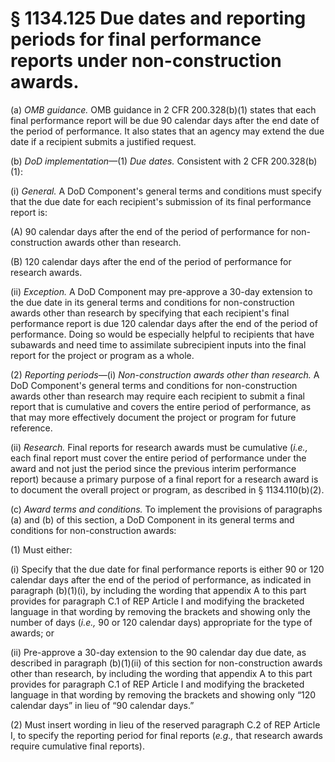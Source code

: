 # § 1134.125   Due dates and reporting periods for final performance reports under non-construction awards.

(a) *OMB guidance.* OMB guidance in 2 CFR 200.328(b)(1) states that each final performance report will be due 90 calendar days after the end date of the period of performance. It also states that an agency may extend the due date if a recipient submits a justified request.


(b) *DoD implementation*—(1) *Due dates.* Consistent with 2 CFR 200.328(b)(1):


(i) *General.* A DoD Component's general terms and conditions must specify that the due date for each recipient's submission of its final performance report is:


(A) 90 calendar days after the end of the period of performance for non-construction awards other than research.


(B) 120 calendar days after the end of the period of performance for research awards.


(ii) *Exception.* A DoD Component may pre-approve a 30-day extension to the due date in its general terms and conditions for non-construction awards other than research by specifying that each recipient's final performance report is due 120 calendar days after the end of the period of performance. Doing so would be especially helpful to recipients that have subawards and need time to assimilate subrecipient inputs into the final report for the project or program as a whole.


(2) *Reporting periods*—(i) *Non-construction awards other than research.* A DoD Component's general terms and conditions for non-construction awards other than research may require each recipient to submit a final report that is cumulative and covers the entire period of performance, as that may more effectively document the project or program for future reference.


(ii) *Research.* Final reports for research awards must be cumulative (*i.e.,* each final report must cover the entire period of performance under the award and not just the period since the previous interim performance report) because a primary purpose of a final report for a research award is to document the overall project or program, as described in § 1134.110(b)(2).


(c) *Award terms and conditions.* To implement the provisions of paragraphs (a) and (b) of this section, a DoD Component in its general terms and conditions for non-construction awards:


(1) Must either:


(i) Specify that the due date for final performance reports is either 90 or 120 calendar days after the end of the period of performance, as indicated in paragraph (b)(1)(i), by including the wording that appendix A to this part provides for paragraph C.1 of REP Article I and modifying the bracketed language in that wording by removing the brackets and showing only the number of days (*i.e.,* 90 or 120 calendar days) appropriate for the type of awards; or


(ii) Pre-approve a 30-day extension to the 90 calendar day due date, as described in paragraph (b)(1)(ii) of this section for non-construction awards other than research, by including the wording that appendix A to this part provides for paragraph C.1 of REP Article I and modifying the bracketed language in that wording by removing the brackets and showing only “120 calendar days” in lieu of “90 calendar days.”


(2) Must insert wording in lieu of the reserved paragraph C.2 of REP Article I, to specify the reporting period for final reports (*e.g.,* that research awards require cumulative final reports).




